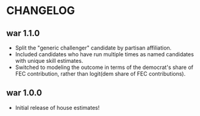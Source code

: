 # CHANGELOG

## war 1.1.0

* Split the "generic challenger" candidate by partisan affiliation.
* Included candidates who have run multiple times as named candidates with unique skill estimates.
* Switched to modeling the outcome in terms of the democrat's share of FEC contribution, rather than logit(dem share of FEC contributions).

## war 1.0.0

* Initial release of house estimates!